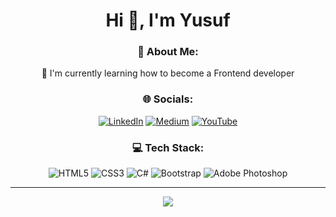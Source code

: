 
 <div align=center> 
 
# Hi 👋, I'm Yusuf

### 💫 About Me:
🌱 I'm currently learning how to become a Frontend developer


### 🌐 Socials:
[![LinkedIn](https://img.shields.io/badge/LinkedIn-%230077B5.svg?logo=linkedin&logoColor=white)](https://linkedin.com/in/yusuf-kurt-26310625b) [![Medium](https://img.shields.io/badge/Medium-12100E?logo=medium&logoColor=white)](https://medium.com/@yusufkurt5256) [![YouTube](https://img.shields.io/badge/YouTube-%23FF0000.svg?logo=YouTube&logoColor=white)](https://youtube.com/@yusufkurt8993) 

### 💻 Tech Stack:
![HTML5](https://img.shields.io/badge/html5-%23E34F26.svg?style=for-the-badge&logo=html5&logoColor=white) ![CSS3](https://img.shields.io/badge/css3-%231572B6.svg?style=for-the-badge&logo=css3&logoColor=white) ![C#](https://img.shields.io/badge/c%23-%23239120.svg?style=for-the-badge&logo=csharp&logoColor=white) ![Bootstrap](https://img.shields.io/badge/bootstrap-%238511FA.svg?style=for-the-badge&logo=bootstrap&logoColor=white) ![Adobe Photoshop](https://img.shields.io/badge/adobe%20photoshop-%2331A8FF.svg?style=for-the-badge&logo=adobe%20photoshop&logoColor=white)

---
[![](https://visitcount.itsvg.in/api?id=ykurt56&icon=2&color=12)](https://visitcount.itsvg.in)

</div>
